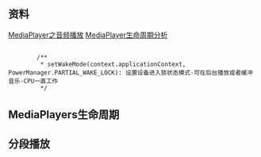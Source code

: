 

## 资料
[MediaPlayer之音频播放](https://www.jianshu.com/p/d194c8640b2a)
[MediaPlayer生命周期分析](http://ibooker.cc/article/44/detail)

## 

            /**
             * setWakeMode(context.applicationContext, PowerManager.PARTIAL_WAKE_LOCK): 设置设备进入锁状态模式-可在后台播放或者缓冲音乐-CPU一直工作
             */
             
## MediaPlayers生命周期

## 分段播放
